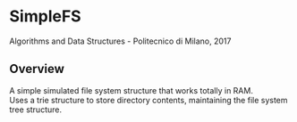 # SimpleFS  

Algorithms and Data Structures - Politecnico di Milano, 2017

## Overview

A simple simulated file system structure that works totally in RAM.  
Uses a trie structure to store directory contents, maintaining the file system tree structure.

